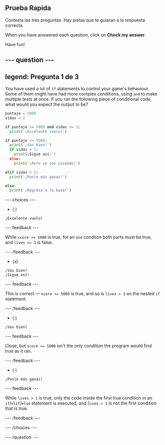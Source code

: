 ## Prueba Rapida

Contesta las tres preguntas. Hay pistas que te guiaran a la respuesta correcta.

When you have answered each question, click on **Check my answer**.

Have fun!

--- question ---
---
legend: Pregunta 1 de 3
---

You have used a lot of `if` statements to control your game's behaviour. Some of them might have had more complex conditions, using `and` to make multiple tests at once. If you ran the following piece of conditional code, what would you expect the output to be?

```python
puntaje = 5000
vidas = 2

if puntaje >= 5000 and vidas >= 3:
  print('¡Excelente vuelo!')

if puntaje >= 5000: 
  print('¡Vas bien!')
  if vidas > 1:
    print(¡Sigue así!')
  else:
    print('¡Pero ve con cuidado!')

elif vidas > 1:
  print('¡Ponle más ganas!')

else:
  print('¡Regresa a la base!')
```

--- choices ---

- ( )
```
¡Excelente vuelo!
```
  --- feedback ---

While `score >= 5000` is true, for an `and` condtion both parts must be true, and `lives >= 3` is false.

  --- /feedback ---

- (x)
```
¡Vas bien!
¡Sigue así!
```
  --- feedback ---

This is correct — `score >= 5000` is true, and so is `lives > 1` on the nested `if` statement.

  --- /feedback ---

- ( )
```
¡Vas bien!
```
  --- feedback ---

Close, but `score >= 5000` isn't the only condition the program would find true as it ran.

  --- /feedback ---

- ( )
```
¡Ponle más ganas!
```
  --- feedback ---

While `lives > 1` is true, only the code inside the first true condition in an `if`/`elif`/`else` statement is executed, and `lives > 1` is not the first condition that is true.

  --- /feedback ---

--- /choices ---

--- /question ---
